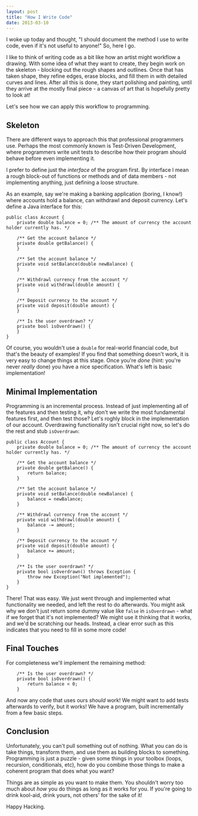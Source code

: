 ```yaml
---
layout: post
title: "How I Write Code"
date: 2013-03-10
---
```


I woke up today and thought, "I should document the method I use to write code, even if it's not useful to anyone!" So, here I go.


I like to think of writing code as a bit like how an artist might workflow a drawing. With some idea of what they want to create, they begin work on the skeleton - blocking out the rough shapes and outlines. Once that has taken shape, they refine edges, erase blocks, and fill them in with detailed curves and lines. After all this is done, they start polishing and painting, until they arrive at the mostly final piece - a canvas of art that is hopefully pretty to look at!


Let's see how we can apply this workflow to programming.


## Skeleton ##

There are different ways to approach this that professional programmers use. Perhaps the  most commonly known is Test-Driven Development, where programmers write unit tests to describe how their program should behave before even implementing it.


I prefer to define just the *interface* of the program first. By interface I mean a rough block-out of functions or methods and of data members - not implementing anything, just defining a loose structure.

As an example, say we're making a banking application (boring, I know!) where accounts hold a balance, can withdrawl and deposit currency. Let's define a Java interface for this:

    public class Account {
        private double balance = 0; /** The amount of currency the account holder currently has. */
        
        /** Get the account balance */
        private double getBalance() {
        }
        
        /** Set the account balance */
        private void setBalance(double newBalance) {
        }
        
        /** Withdrawl currency from the account */
        private void withdrawl(double amount) {
        }
        
        /** Deposit currency to the account */
        private void deposit(double amount) {
        }
        
        /** Is the user overdrawn? */
        private bool isOverdrawn() {
        }
    }

Of course, you wouldn't use a `double` for real-world financial code, but that's the beauty of examples!
If you find that something doesn't work, it is very easy to change things at this stage. Once you're *done* (hint: you're never *really* done) you have a nice specification. What's left is basic implementation!


## Minimal Implementation ##

Programming is an incremental process. Instead of just implementing all of the features and then testing it, why don't we write the most fundamental features first, and then test those? Let's roghly block in the implementation of our account. Overdrawing functionality isn't crucial right now, so let's do the rest and stub `isOverdrawn`:

    public class Account {
        private double balance = 0; /** The amount of currency the account holder currently has. */
        
        /** Get the account balance */
        private double getBalance() {
            return balance;
        }
        
        /** Set the account balance */
        private void setBalance(double newBalance) {
            balance = newBalance;
        }
        
        /** Withdrawl currency from the account */
        private void withdrawl(double amount) {
            balance -= amount;
        }
        
        /** Deposit currency to the account */
        private void deposit(double amount) {
            balance += amount;
        }
        
        /** Is the user overdrawn? */
        private bool isOverdrawn() throws Exception {
            throw new Exception("Not implemented");
        }
    }
    
    
There! That was easy. We just went through and implemented what functionality we needed, and left the rest to do afterwards. You might ask why we don't just return some dummy value like `false` in `isOverdrawn` - what if we forget that it's not implemented? We might use it thinking that it works, and we'd be scratching our heads. Instead, a clear error such as this indicates that you need to fill in some more code!

## Final Touches ##

For completeness we'll implement the remaining method:

        /** Is the user overdrawn? */
        private bool isOverdrawn() {
            return balance < 0;
        }
        
And now any code that uses ours *should* work! We might want to add tests afterwards to verify, but it works! We have a program, built incrementally from a few basic steps.


## Conclusion ##

Unfortunately, you can't pull something out of nothing. What you can do is take things, transform them, and use them as building blocks to something. Programming is just a puzzle - given some things in your toolbox (loops, recursion, conditionals, etc), how do you combine those things to make a coherent program that does what you want?

Things are as simple as you want to make them. You shouldn't worry too much about *how* you do things as long as it works for you. If you're going to drink kool-aid, drink yours, not others' for the sake of it!

Happy Hacking.